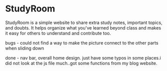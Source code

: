 # StudyRoom
StudyRoom is a simple website to share extra study notes, important topics, and doubts. It helps organize what you've learned beyond class and makes it easy for others to understand and contribute too.

bugs - could not find a way to make the picture connect to the other parts when sliding down

done - nav bar, overall home design. just have some typos in some places.i did not look at the js file much..got some functions from my blog website.
